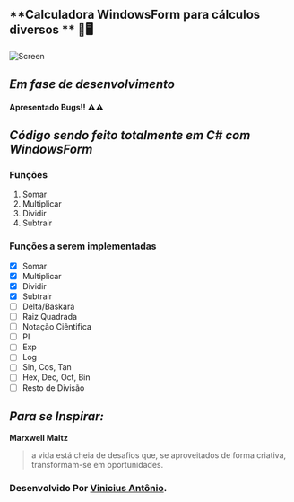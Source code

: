 ## **Calculadora WindowsForm para cálculos diversos ** :cowboy_hat_face::desktop_computer:

![Screen](C:\Users\vini-\Desktop\Screenshot_1.png)





## *Em fase de desenvolvimento*

#### Apresentado Bugs!! :warning::warning:

## *Código sendo feito totalmente em C# com WindowsForm*

### Funções

1. Somar
2. Multiplicar
3. Dividir
4. Subtrair

### Funções a serem implementadas

- [x] Somar
- [x] Multiplicar
- [x] Dividir
- [x] Subtrair
- [ ] Delta/Baskara
- [ ] Raiz Quadrada
- [ ] Notação Ciêntifica
- [ ] PI
- [ ] Exp
- [ ] Log
- [ ] Sin, Cos, Tan
- [ ] Hex, Dec, Oct, Bin
- [ ] Resto de Divisão

## *Para se Inspirar:*

**Marxwell Maltz**

> a vida está cheia de desafios que, se aproveitados de forma criativa, transformam-se em oportunidades.

### Desenvolvido Por [Vinicius Antônio](www.linkedin.com/in/vinicius-antônio-lima-da-silva-b54614171).



